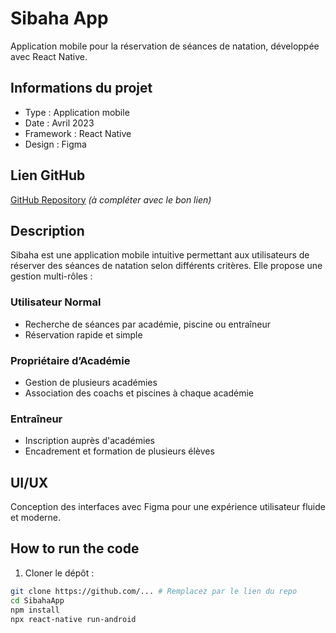 # Sibaha App

Application mobile pour la réservation de séances de natation, développée avec React Native.

## Informations du projet
- Type : Application mobile
- Date : Avril 2023
- Framework : React Native
- Design : Figma

## Lien GitHub
[GitHub Repository](https://github.com/...) *(à compléter avec le bon lien)*

## Description

Sibaha est une application mobile intuitive permettant aux utilisateurs de réserver des séances de natation selon différents critères. Elle propose une gestion multi-rôles :

### Utilisateur Normal
- Recherche de séances par académie, piscine ou entraîneur
- Réservation rapide et simple

### Propriétaire d’Académie
- Gestion de plusieurs académies
- Association des coachs et piscines à chaque académie

### Entraîneur
- Inscription auprès d'académies
- Encadrement et formation de plusieurs élèves

## UI/UX
Conception des interfaces avec Figma pour une expérience utilisateur fluide et moderne.

## How to run the code

1. Cloner le dépôt :
```bash
git clone https://github.com/... # Remplacez par le lien du repo
cd SibahaApp
npm install
npx react-native run-android
